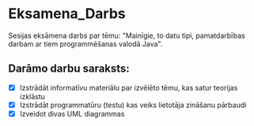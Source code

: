 # Eksamena_Darbs
Sesijas eksāmena darbs par tēmu: "Mainīgie, to datu tipi, pamatdarbības darbam ar tiem programmēšanas valodā Java".
## Darāmo darbu saraksts: 
- [x] Izstrādāt informatīvu materiālu par izvēlēto tēmu, kas satur teorijas izklāstu
- [x] Izstrādāt programmatūru (testu) kas veiks lietotāja zināšanu pārbaudi
- [x] Izveidot divas UML diagrammas
